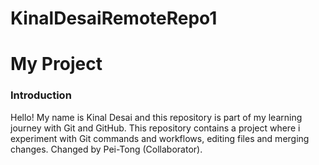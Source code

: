 # KinalDesaiRemoteRepo1
# My Project
### Introduction
Hello! My name is Kinal Desai and this repository is part of my learning journey with Git and GitHub.
This repository contains a project where i experiment with Git commands and workflows, editing files and merging changes.
Changed by Pei-Tong (Collaborator).